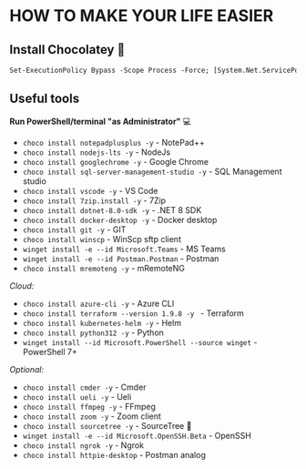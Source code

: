 # HOW TO MAKE YOUR LIFE EASIER

## Install Chocolatey :floppy_disk:

```ps  
Set-ExecutionPolicy Bypass -Scope Process -Force; [System.Net.ServicePointManager]::SecurityProtocol = [System.Net.ServicePointManager]::SecurityProtocol -bor 3072; iex ((New-Object System.Net.WebClient).DownloadString('https://community.chocolatey.org/install.ps1'))
```

## Useful tools

**Run PowerShell/terminal "as Administrator"** :computer:

- ``choco install notepadplusplus -y`` - NotePad++  
- ``choco install nodejs-lts -y`` - NodeJs  
- ``choco install googlechrome -y`` - Google Chrome  
- ``choco install sql-server-management-studio -y`` - SQL Management studio  
- ``choco install vscode -y`` - VS Code  
- ``choco install 7zip.install -y`` - 7Zip  
- ``choco install dotnet-8.0-sdk -y`` - .NET 8 SDK  
- ``choco install docker-desktop -y`` - Docker desktop  
- ``choco install git -y`` - GIT
- ``choco install winscp`` - WinScp sftp client
- ``winget install -e --id Microsoft.Teams`` - MS Teams
- ``winget install -e --id Postman.Postman`` - Postman
- ``choco install mremoteng -y`` - mRemoteNG

_Cloud:_  

- ``choco install azure-cli -y`` - Azure CLI  
- ``choco install terraform --version 1.9.8 -y `` - Terraform  
- ``choco install kubernetes-helm -y`` - Helm  
- ``choco install python312 -y`` - Python  
- ``winget install --id Microsoft.PowerShell --source winget`` - PowerShell 7+

_Optional:_

- ``choco install cmder -y`` - Cmder  
- ``choco install ueli -y`` - Ueli  
- ``choco install ffmpeg -y`` - FFmpeg  
- ``choco install zoom -y`` - Zoom client  
- ``choco install sourcetree -y`` - SourceTree :poop:
- ``winget install -e --id Microsoft.OpenSSH.Beta`` - OpenSSH
- ``choco install ngrok -y`` - Ngrok
- ``choco install httpie-desktop`` - Postman analog
